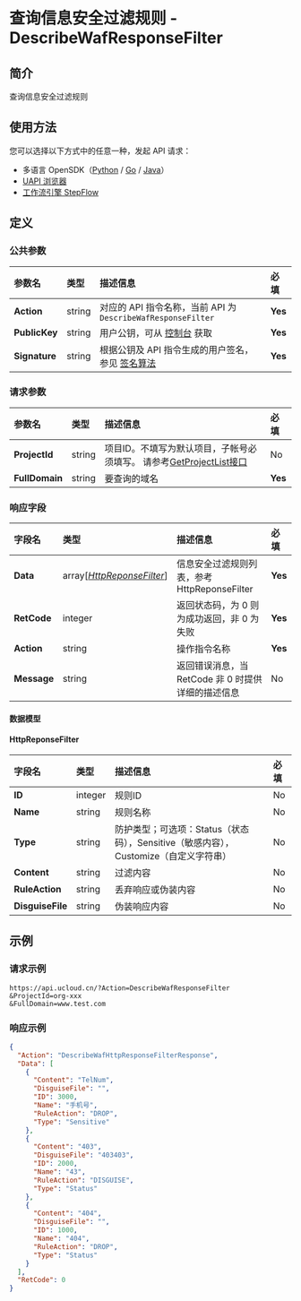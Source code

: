 # 查询信息安全过滤规则 - DescribeWafResponseFilter

## 简介

查询信息安全过滤规则





## 使用方法

您可以选择以下方式中的任意一种，发起 API 请求：
- 多语言 OpenSDK（[Python](https://github.com/ucloud/ucloud-sdk-python3) / [Go](https://github.com/ucloud/ucloud-sdk-go) / [Java](https://github.com/ucloud/ucloud-sdk-java)）
- [UAPI 浏览器](https://console.ucloud.cn/uapi/detail?id=DescribeWafResponseFilter)
- [工作流引擎 StepFlow](https://console.ucloud.cn/stepflow/manage/)

## 定义

### 公共参数

| 参数名 | 类型 | 描述信息 | 必填 |
|:---|:---|:---|:---|
| **Action**     | string  | 对应的 API 指令名称，当前 API 为 `DescribeWafResponseFilter`                        | **Yes** |
| **PublicKey**  | string  | 用户公钥，可从 [控制台](https://console.ucloud.cn/uapi/apikey) 获取                                             | **Yes** |
| **Signature**  | string  | 根据公钥及 API 指令生成的用户签名，参见 [签名算法](api/summary/signature.md)  | **Yes** |

### 请求参数

| 参数名 | 类型 | 描述信息 | 必填 |
|:---|:---|:---|:---|
| **ProjectId** | string | 项目ID。不填写为默认项目，子帐号必须填写。 请参考[GetProjectList接口](api/summary/get_project_list) |No|
| **FullDomain** | string | 要查询的域名 |**Yes**|

### 响应字段

| 字段名 | 类型 | 描述信息 | 必填 |
|:---|:---|:---|:---|
| **Data** | array[[*HttpReponseFilter*](#HttpReponseFilter)] | 信息安全过滤规则列表，参考HttpReponseFilter |**Yes**|
| **RetCode** | integer | 返回状态码，为 0 则为成功返回，非 0 为失败 |**Yes**|
| **Action** | string | 操作指令名称 |**Yes**|
| **Message** | string | 返回错误消息，当 RetCode 非 0 时提供详细的描述信息 |No|

#### 数据模型


#### HttpReponseFilter

| 字段名 | 类型 | 描述信息 | 必填 |
|:---|:---|:---|:---|
| **ID** | integer | 规则ID |No|
| **Name** | string | 规则名称 |No|
| **Type** | string | 防护类型；可选项：Status（状态码），Sensitive（敏感内容），Customize（自定义字符串） |No|
| **Content** | string | 过滤内容 |No|
| **RuleAction** | string | 丢弃响应或伪装内容 |No|
| **DisguiseFile** | string | 伪装响应内容 |No|

## 示例

### 请求示例
    
```
https://api.ucloud.cn/?Action=DescribeWafResponseFilter
&ProjectId=org-xxx
&FullDomain=www.test.com
```

### 响应示例
    
```json
{
  "Action": "DescribeWafHttpResponseFilterResponse",
  "Data": [
    {
      "Content": "TelNum",
      "DisguiseFile": "",
      "ID": 3000,
      "Name": "手机号",
      "RuleAction": "DROP",
      "Type": "Sensitive"
    },
    {
      "Content": "403",
      "DisguiseFile": "403403",
      "ID": 2000,
      "Name": "43",
      "RuleAction": "DISGUISE",
      "Type": "Status"
    },
    {
      "Content": "404",
      "DisguiseFile": "",
      "ID": 1000,
      "Name": "404",
      "RuleAction": "DROP",
      "Type": "Status"
    }
  ],
  "RetCode": 0
}
```




